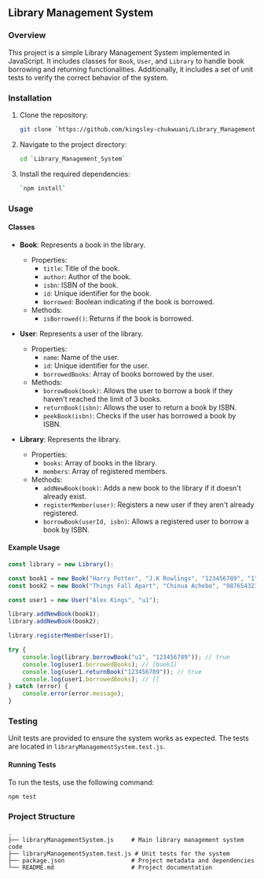 ## Library Management System

### Overview
This project is a simple Library Management System implemented in JavaScript. It includes classes for `Book`, `User`, and `Library` to handle book borrowing and returning functionalities. Additionally, it includes a set of unit tests to verify the correct behavior of the system.

### Installation
1. Clone the repository:
   ```sh
   git clone `https://github.com/kingsley-chukwuani/Library_Management_System.git`
   ```
2. Navigate to the project directory:
   ```sh
   cd `Library_Management_System`
   ```
3. Install the required dependencies:
   ```sh
   `npm install`
   ```

### Usage

#### Classes

- **Book**: Represents a book in the library.
  - Properties:
    - `title`: Title of the book.
    - `author`: Author of the book.
    - `isbn`: ISBN of the book.
    - `id`: Unique identifier for the book.
    - `borrowed`: Boolean indicating if the book is borrowed.
  - Methods:
    - `isBorrowed()`: Returns if the book is borrowed.

- **User**: Represents a user of the library.
  - Properties:
    - `name`: Name of the user.
    - `id`: Unique identifier for the user.
    - `borrowedBooks`: Array of books borrowed by the user.
  - Methods:
    - `borrowBook(book)`: Allows the user to borrow a book if they haven't reached the limit of 3 books.
    - `returnBook(isbn)`: Allows the user to return a book by ISBN.
    - `peekBook(isbn)`: Checks if the user has borrowed a book by ISBN.

- **Library**: Represents the library.
  - Properties:
    - `books`: Array of books in the library.
    - `members`: Array of registered members.
  - Methods:
    - `addNewBook(book)`: Adds a new book to the library if it doesn't already exist.
    - `registerMember(user)`: Registers a new user if they aren't already registered.
    - `borrowBook(userId, isbn)`: Allows a registered user to borrow a book by ISBN.

#### Example Usage
```js
const library = new Library();

const book1 = new Book("Harry Potter", "J.K Rowlings", "123456789", "1");
const book2 = new Book("Things Fall Apart", "Chinua Achebe", "987654321", "2");

const user1 = new User("Alex Kings", "u1");

library.addNewBook(book1);
library.addNewBook(book2);

library.registerMember(user1);

try {
    console.log(library.borrowBook("u1", "123456789")); // true
    console.log(user1.borrowedBooks); // [book1]
    console.log(user1.returnBook("123456789")); // true
    console.log(user1.borrowedBooks); // []
} catch (error) {
    console.error(error.message);
}
```

### Testing
Unit tests are provided to ensure the system works as expected. The tests are located in `libraryManagementSystem.test.js`.

#### Running Tests
To run the tests, use the following command:
```sh
npm test
```

### Project Structure
```
.
├── libraryManagementSystem.js     # Main library management system code
├── libraryManagementSystem.test.js # Unit tests for the system
├── package.json                   # Project metadata and dependencies
└── README.md                      # Project documentation
```

